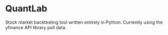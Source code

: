 # QuantLab
Stock market backtesting tool written entirely in Python. Currently using the yfinance API library pull data.
